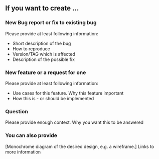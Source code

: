 
## If you want to create ...

### New Bug report or fix to existing bug

Please provide at least following information:
- Short description of the bug
- How to reproduce 
- Version/TAG which is affected 
- Description of the possible fix 


### New feature or a request for one

Please provide at least following information:
- Use cases for this feature. Why this feature important
- How this is - or should be implemented
 

### Question

Please provide enough context. Why you want this to be answered 


### You can also provide

[Monochrome diagram of the desired design, e.g. a wireframe.]
Links to more information 


